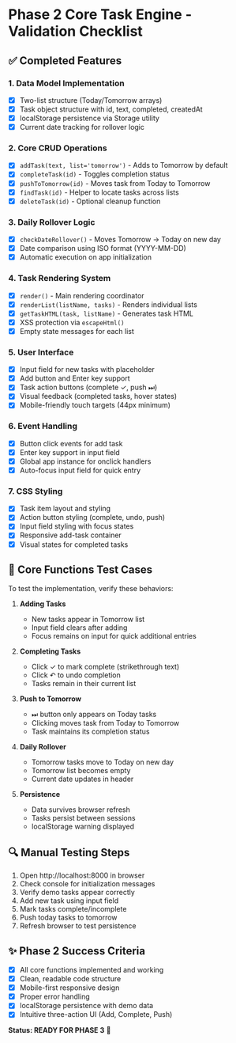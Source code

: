 # Phase 2 Core Task Engine - Validation Checklist

## ✅ Completed Features

### 1. Data Model Implementation
- [x] Two-list structure (Today/Tomorrow arrays)
- [x] Task object structure with id, text, completed, createdAt
- [x] localStorage persistence via Storage utility
- [x] Current date tracking for rollover logic

### 2. Core CRUD Operations
- [x] `addTask(text, list='tomorrow')` - Adds to Tomorrow by default
- [x] `completeTask(id)` - Toggles completion status
- [x] `pushToTomorrow(id)` - Moves task from Today to Tomorrow
- [x] `findTask(id)` - Helper to locate tasks across lists
- [x] `deleteTask(id)` - Optional cleanup function

### 3. Daily Rollover Logic
- [x] `checkDateRollover()` - Moves Tomorrow → Today on new day
- [x] Date comparison using ISO format (YYYY-MM-DD)
- [x] Automatic execution on app initialization

### 4. Task Rendering System
- [x] `render()` - Main rendering coordinator
- [x] `renderList(listName, tasks)` - Renders individual lists
- [x] `getTaskHTML(task, listName)` - Generates task HTML
- [x] XSS protection via `escapeHtml()`
- [x] Empty state messages for each list

### 5. User Interface
- [x] Input field for new tasks with placeholder
- [x] Add button and Enter key support
- [x] Task action buttons (complete ✓, push ⏭)
- [x] Visual feedback (completed tasks, hover states)
- [x] Mobile-friendly touch targets (44px minimum)

### 6. Event Handling
- [x] Button click events for add task
- [x] Enter key support in input field
- [x] Global app instance for onclick handlers
- [x] Auto-focus input field for quick entry

### 7. CSS Styling
- [x] Task item layout and styling
- [x] Action button styling (complete, undo, push)
- [x] Input field styling with focus states
- [x] Responsive add-task container
- [x] Visual states for completed tasks

## 🎯 Core Functions Test Cases

To test the implementation, verify these behaviors:

1. **Adding Tasks**
   - New tasks appear in Tomorrow list
   - Input field clears after adding
   - Focus remains on input for quick additional entries

2. **Completing Tasks**
   - Click ✓ to mark complete (strikethrough text)
   - Click ↶ to undo completion
   - Tasks remain in their current list

3. **Push to Tomorrow**
   - ⏭ button only appears on Today tasks
   - Clicking moves task from Today to Tomorrow
   - Task maintains its completion status

4. **Daily Rollover**
   - Tomorrow tasks move to Today on new day
   - Tomorrow list becomes empty
   - Current date updates in header

5. **Persistence**
   - Data survives browser refresh
   - Tasks persist between sessions
   - localStorage warning displayed

## 🔍 Manual Testing Steps

1. Open http://localhost:8000 in browser
2. Check console for initialization messages
3. Verify demo tasks appear correctly
4. Add new task using input field
5. Mark tasks complete/incomplete
6. Push today tasks to tomorrow
7. Refresh browser to test persistence

## ✨ Phase 2 Success Criteria

- [x] All core functions implemented and working
- [x] Clean, readable code structure
- [x] Mobile-first responsive design
- [x] Proper error handling
- [x] localStorage persistence with demo data
- [x] Intuitive three-action UI (Add, Complete, Push)

**Status: READY FOR PHASE 3** 🚀